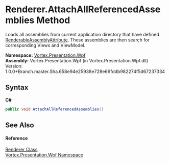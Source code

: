 # Renderer.AttachAllReferencedAssemblies Method 
 

Loads all assemblies from current application directory that have defined <a href="T_Vortex_Presentation_Wpf_RenderableAssemblyAttribute.md">RenderableAssemblyAttribute</a>. These assemblies are then search for corresponding Views and ViewModel.

**Namespace:**&nbsp;<a href="N_Vortex_Presentation_Wpf.md">Vortex.Presentation.Wpf</a><br />**Assembly:**&nbsp;Vortex.Presentation.Wpf (in Vortex.Presentation.Wpf.dll) Version: 1.0.0+Branch.master.Sha.658e94e25938e728e69fddb982274f5d67237334

## Syntax

**C#**<br />
``` C#
public void AttachAllReferencedAssemblies()
```


## See Also


#### Reference
<a href="T_Vortex_Presentation_Wpf_Renderer.md">Renderer Class</a><br /><a href="N_Vortex_Presentation_Wpf.md">Vortex.Presentation.Wpf Namespace</a><br />